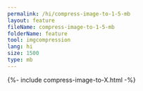 ```yaml
---
permalink: /hi/compress-image-to-1-5-mb
layout: feature
fileName: compress-image-to-1-5-mb
folderName: feature
tool: imgcompression
lang: hi
size: 1500
type: mb
---
```


{%- include compress-image-to-X.html -%}
